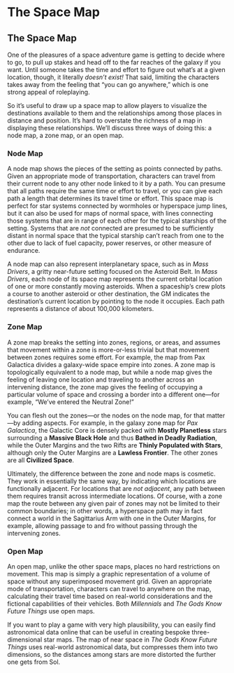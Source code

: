 # The Space Map

## The Space Map

One of the pleasures of a space adventure game is getting to decide where to go, to pull up stakes and head off to the far reaches of the galaxy if you want. Until someone takes the time and effort to figure out what’s at a given location, though, it literally _doesn’t exist!_ That said, limiting the characters takes away from the feeling that “you can go anywhere,” which is one strong appeal of roleplaying.

So it’s useful to draw up a space map to allow players to visualize the destinations available to them and the relationships among those places in distance and position. It’s hard to overstate the richness of a map in displaying these relationships. We’ll discuss three ways of doing this: a node map, a zone map, or an open map.

### Node Map

A node map shows the pieces of the setting as points connected by paths. Given an appropriate mode of transportation, characters can travel from their current node to any other node linked to it by a path. You can presume that all paths require the same time or effort to travel, or you can give each path a length that determines its travel time or effort. This space map is perfect for star systems connected by wormholes or hyperspace jump lines, but it can also be used for maps of normal space, with lines connecting those systems that are in range of each other for the typical starships of the setting. Systems that are _not_ connected are presumed to be sufficiently distant in normal space that the typical starship can’t reach from one to the other due to lack of fuel capacity, power reserves, or other measure of endurance.

A node map can also represent interplanetary space, such as in _Mass Drivers_, a gritty near-future setting focused on the Asteroid Belt. In _Mass Drivers_, each node of its space map represents the current orbital location of one or more constantly moving asteroids. When a spaceship’s crew plots a course to another asteroid or other destination, the GM indicates the destination’s current location by pointing to the node it occupies. Each path represents a distance of about 100,000 kilometers.

### Zone Map

A zone map breaks the setting into zones, regions, or areas, and assumes that movement within a zone is more-or-less trivial but that movement between zones requires some effort. For example, the map from Pax Galactica divides a galaxy-wide space empire into zones. A zone map is topologically equivalent to a node map, but while a node map gives the feeling of leaving one location and traveling to another across an intervening distance, the zone map gives the feeling of occupying a particular volume of space and crossing a border into a different one—for example, “We’ve entered the Neutral Zone!”

You can flesh out the zones—or the nodes on the node map, for that matter—by adding aspects. For example, in the galaxy zone map for _Pax Galactica_, the Galactic Core is densely packed with **Mostly Planetless** stars surrounding a **Massive Black Hole** and thus **Bathed in Deadly Radiation**, while the Outer Margins and the two Rifts are **Thinly Populated with Stars**, although only the Outer Margins are a **Lawless Frontier**. The other zones are all **Civilized Space**.

Ultimately, the difference between the zone and node maps is cosmetic. They work in essentially the same way, by indicating which locations are functionally adjacent. For locations that are _not adjacent_, any path between them requires transit across intermediate locations. Of course, with a zone map the route between any given pair of zones may not be limited to their common boundaries; in other words, a hyperspace path may in fact connect a world in the Sagittarius Arm with one in the Outer Margins, for example, allowing passage to and fro without passing through the intervening zones.

### Open Map

An open map, unlike the other space maps, places no hard restrictions on movement. This map is simply a graphic representation of a volume of space without any superimposed movement grid. Given an appropriate mode of transportation, characters can travel to anywhere on the map, calculating their travel time based on real-world considerations and the fictional capabilities of their vehicles. Both _Millennials_ and _The Gods Know Future Things_ use open maps.

If you want to play a game with very high plausibility, you can easily find astronomical data online that can be useful in creating bespoke three-dimensional star maps. The map of near space in _The Gods Know Future Things_ uses real-world astronomical data, but compresses them into two dimensions, so the distances among stars are more distorted the further one gets from Sol.
